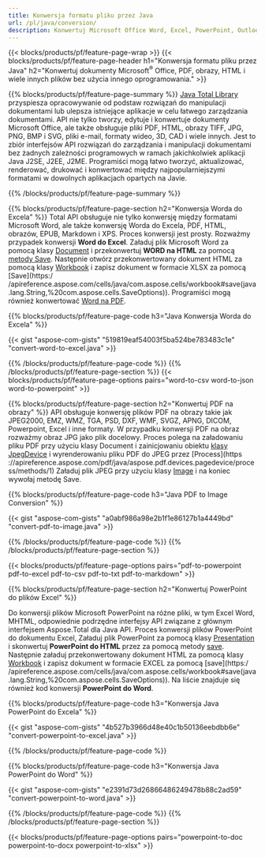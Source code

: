 ```yaml
---
title: Konwersja formatu pliku przez Java 
url: /pl/java/conversion/
description: Konwertuj Microsoft Office Word, Excel, PowerPoint, Outlook, PDF, HTML, obrazy 3D, diagramy, formaty wideo i różne inne formaty za pomocą zaledwie kilku linii kodu Java.
---
```


{{< blocks/products/pf/feature-page-wrap >}}
{{< blocks/products/pf/feature-page-header h1="Konwersja formatu pliku przez Java" h2="Konwertuj dokumenty Microsoft<sup>&reg;</sup> Office, PDF, obrazy, HTML i wiele innych plików bez użycia innego oprogramowania." >}}

{{% blocks/products/pf/feature-page-summary %}}
[Java Total Library](https://products.aspose.com/total/java/) przyspiesza opracowywanie od podstaw rozwiązań do manipulacji dokumentami lub ulepsza istniejące aplikacje w celu łatwego zarządzania dokumentami. API nie tylko tworzy, edytuje i konwertuje dokumenty Microsoft Office, ale także obsługuje pliki PDF, HTML, obrazy TIFF, JPG, PNG, BMP i SVG, pliki e-mail, formaty wideo, 3D, CAD i wiele innych. Jest to zbiór interfejsów API rozwiązań do zarządzania i manipulacji dokumentami bez żadnych zależności programowych w ramach jakichkolwiek aplikacji Java J2SE, J2EE, J2ME. Programiści mogą łatwo tworzyć, aktualizować, renderować, drukować i konwertować między najpopularniejszymi formatami w dowolnych aplikacjach opartych na Javie.

{{% /blocks/products/pf/feature-page-summary  %}}

{{% blocks/products/pf/feature-page-section  h2="Konwersja Worda do Excela" %}}
Total API obsługuje nie tylko konwersję między formatami Microsoft Word, ale także konwersję Worda do Excela, PDF, HTML, obrazów, EPUB, Markdown i XPS. Proces konwersji jest prosty. Rozważmy przypadek konwersji **Word do Excel**. Załaduj plik Microsoft Word za pomocą klasy [Document](https://reference.aspose.com/words/java/com.aspose.words/Document) i przekonwertuj **WORD na HTML** za pomocą [metody Save](https://reference.aspose.com/words/java/com.aspose.words/Document#save(java.lang.String,com.aspose.words.SaveOptions)). Następnie otwórz przekonwertowany dokument HTML za pomocą klasy [Workbook](https://reference.aspose.com/cells/java/com.aspose.cells/Workbook) i zapisz dokument w formacie XLSX za pomocą [Save](https:/ /apireference.aspose.com/cells/java/com.aspose.cells/workbook#save(java.lang.String,%20com.aspose.cells.SaveOptions)).
 Programiści mogą również konwertować [Word na PDF](https://products.aspose.com/words/java/conversion/word-to-pdf/).


{{% blocks/products/pf/feature-page-code h3="Java Konwersja Worda do Excela" %}}

{{< gist "aspose-com-gists" "519819eaf54003f5ba524be783483c1e" "convert-word-to-excel.java" >}}

{{% /blocks/products/pf/feature-page-code  %}}
{{% /blocks/products/pf/feature-page-section %}}
{{< blocks/products/pf/feature-page-options pairs="word-to-csv word-to-json word-to-powerpoint" >}}


{{% blocks/products/pf/feature-page-section  h2="Konwertuj PDF na obrazy" %}}
API obsługuje konwersję plików PDF na obrazy takie jak JPEG2000, EMZ, WMZ, TGA, PSD, DXF, WMF, SVGZ, APNG, DICOM, Powerpoint, Excel i inne formaty. W przypadku konwersji PDF na obraz rozważmy obraz JPG jako plik docelowy. Proces polega na załadowaniu pliku PDF przy użyciu klasy Document i zainicjowaniu obiektu [klasy JpegDevice](https://reference.aspose.com/pdf/java/aspose.pdf.devices/jpegdevice) i wyrenderowaniu pliku PDF do JPEG przez [Process](https ://apireference.aspose.com/pdf/java/aspose.pdf.devices.pagedevice/process/methods/1)
Załaduj plik JPEG przy użyciu klasy [Image](https://reference.aspose.com/imaging/java/aspose.imaging/image) i na koniec wywołaj metodę Save.

{{% blocks/products/pf/feature-page-code h3="Java PDF to Image Conversion" %}}

{{< gist "aspose-com-gists" "a0abf986a98e2b1f1e86127b1a4449bd" "convert-pdf-to-image.java" >}}


{{% /blocks/products/pf/feature-page-code  %}}
{{% /blocks/products/pf/feature-page-section %}}

{{< blocks/products/pf/feature-page-options pairs="pdf-to-powerpoint pdf-to-excel pdf-to-csv pdf-to-txt pdf-to-markdown" >}}

{{% blocks/products/pf/feature-page-section  h2="Konwertuj PowerPoint do plików Excel" %}}

Do konwersji plików Microsoft PowerPoint na różne pliki, w tym Excel Word, MHTML, odpowiednie podrzędne interfejsy API związane z głównym interfejsem Aspose.Total dla Java API. Proces konwersji plików PowerPoint do dokumentu Excel, Załaduj plik PowerPoint za pomocą klasy [Presentation](https://reference.aspose.com/slides/java/com.aspose.slides/Presentation) i skonwertuj **PowerPoint do HTML** przez za pomocą metody [save](https://reference.aspose.com/slides/java/com.aspose.slides/Presentation#save-java.lang.String-int-com.aspose.slides.ISaveOptions-). Następnie załaduj przekonwertowany dokument HTML za pomocą klasy [Workbook](https://reference.aspose.com/cells/java/com.aspose.cells/Workbook) i zapisz dokument w formacie EXCEL za pomocą [save](https:/ /apireference.aspose.com/cells/java/com.aspose.cells/workbook#save(java.lang.String,%20com.aspose.cells.SaveOptions)). Na liście znajduje się również kod konwersji **PowerPoint do Word**.

{{% blocks/products/pf/feature-page-code h3="Konwersja Java PowerPoint do Excela" %}}

{{< gist "aspose-com-gists" "4b527b3966d48e40c1b50136eebdbb6e" "convert-powerpoint-to-excel.java" >}}

{{% /blocks/products/pf/feature-page-code %}}

{{% blocks/products/pf/feature-page-code h3="Konwersja Java PowerPoint do Word" %}}

{{< gist "aspose-com-gists" "e2391d73d26866486249478b88c2ad59" "convert-powerpoint-to-word.java" >}}

{{% /blocks/products/pf/feature-page-code %}}
{{% /blocks/products/pf/feature-page-section %}}

{{< blocks/products/pf/feature-page-options pairs="powerpoint-to-doc powerpoint-to-docx powerpoint-to-xlsx" >}}